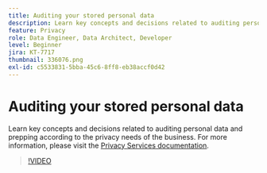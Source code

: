 ```yaml
---
title: Auditing your stored personal data
description: Learn key concepts and decisions related to auditing personal data and prepping according to the privacy needs of the business.
feature: Privacy
role: Data Engineer, Data Architect, Developer
level: Beginner
jira: KT-7717
thumbnail: 336076.png
exl-id: c5533831-5bba-45c6-8ff8-eb38accf0d42
---
```

# Auditing your stored personal data

Learn key concepts and decisions related to auditing personal data and prepping according to the privacy needs of the business. For more information, please visit the [Privacy Services documentation](https://experienceleague.adobe.com/docs/experience-platform/privacy/home.html).

>[!VIDEO](https://video.tv.adobe.com/v/336076?learn=on)
